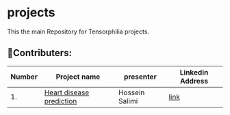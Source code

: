 # projects
This the main Repository for Tensorphilia projects.

## 🤝Contributers:
|Number|Project name|presenter|Linkedin Address| 
|----------|----------|----------|----------| 
|1.|[Heart disease prediction](https://github.com/tensorphilia/projects/tree/main/session1-Heart-disease-prediction)|Hossein Salimi|[link](linkedin.com/in/hossein-salimi)|

